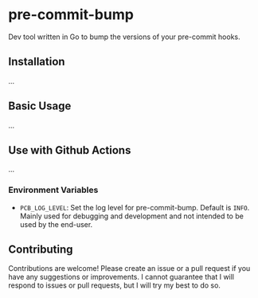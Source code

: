 # pre-commit-bump
Dev tool written in Go to bump the versions of your pre-commit hooks.

## Installation

...

## Basic Usage

...

## Use with Github Actions

...


### Environment Variables
- `PCB_LOG_LEVEL`: Set the log level for pre-commit-bump. Default is `INFO`. Mainly used for debugging and development 
 and not intended to be used by the end-user.

## Contributing
Contributions are welcome! Please create an issue or a pull request if you have any suggestions or improvements.
I cannot guarantee that I will respond to issues or pull requests, but I will try my best to do so.